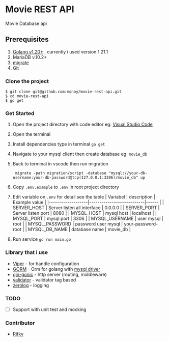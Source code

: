 # Movie REST API

Movie Database api


## Prerequisites

1. [Golang v1.20+](https://go.dev/doc/install) , currently i used version 1.21.1
1. MariaDB v.10.2+
1. [migrate](https://github.com/golang-migrate/migrate)
1. Git


### Clone the project

```
$ git clone git@github.com:mqnoy/movie-rest-api.git
$ cd movie-rest-api
$ go get
```



### Get Started
1. Open the project directory with code editor eg: [Visual Studio Code](https://code.visualstudio.com/download)
1. Open the terminal 
1. Install dependencies type in terminal `go get`
1. Navigate to your mysql client then create database eg: `movie_db`
1. Back to terminal in vscode then run migration 
   ```
    migrate -path migration/script -database "mysql://your-db-username:your-db-password@tcp(127.0.0.1:3306)/movie_db" up
   ```
1. Copy `.env.example` to `.env` in root project directory
1. Edit variable on `.env` for detail see the table
   | Variabel          |        description        |  Example value |
   |-------------------|---------------------------|------    |
   | SERVER_HOST       |  Server listen all interface     | 0.0.0.0    |
   | SERVER_PORT       |  Server listen port       |  8080 |
   | MYSQL_HOST        | mysql host                |  localhost |
   | MYSQL_PORT        | mysql port                |    3306 |
   | MYSQL_USERNAME    | user mysql                |    root |
   | MYSQL_PASSWORD    | password user mysql       |    your-password-root |
   | MYSQL_DB_NAME     | database name             |    movie_db |

1. Run service `go run main.go`


### Library that i use
- [Viper](https://github.com/spf13/viper) - for handle configuration
- [GORM](https://github.com/go-gorm/gorm) - Orm for golang with [mysql driver](gorm.io/driver/mysql)
- [gin-gonic](https://github.com/gin-gonic/gin) - http server (routing, middleware) 
- [validator](https://pkg.go.dev/github.com/go-playground/validator/v10@v10.16.0) - validator tag based
- [zerolog](https://pkg.go.dev/github.com/rs/zerolog@v1.31.0) - logging


### TODO 
- [ ] Support with unit test and mocking

### Contributor
- [Rifky](https://github.com/mqnoy/)